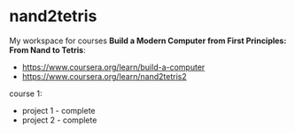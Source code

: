 # nand2tetris

My workspace for courses **Build a Modern Computer from First Principles: From Nand to Tetris**:

- https://www.coursera.org/learn/build-a-computer
-  https://www.coursera.org/learn/nand2tetris2

course 1:

- project 1 - complete
- project 2 - complete
